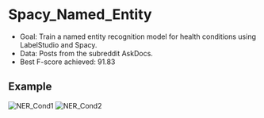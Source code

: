 # Spacy_Named_Entity

- Goal: Train a named entity recognition model for health conditions using LabelStudio and Spacy.
- Data: Posts from the subreddit AskDocs.
- Best F-score achieved: 91.83

## Example
![NER_Cond1](https://user-images.githubusercontent.com/56673771/187382195-29f3d8cd-e8c3-47ba-8b37-8a6b570eb5a6.png)
![NER_Cond2](https://user-images.githubusercontent.com/56673771/187382225-2aa2b88e-70d8-458d-bc02-ebe36822e4dd.png)
